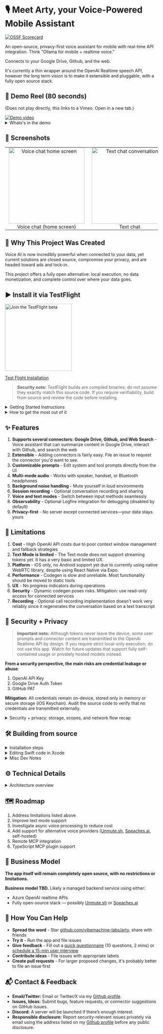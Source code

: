 # 🎙️ Meet Arty, your Voice-Powered Mobile Assistant

[![OSSF Scorecard](https://github.com/vibemachine/arty/actions/workflows/scorecard-pr.yml/badge.svg)](https://github.com/vibemachine/arty/actions/workflows/scorecard-pr.yml)

An open-source, privacy-first voice assistant for mobile with real-time API integration. Think "Ollama for mobile + realtime voice."

Connects to your Google Drive, Github, and the web. 

It's currently a thin wrapper around the OpenAI Realtime speech API, however the long term vision is to make it extensible and pluggable, with a fully open source stack.

## 🎥 Demo Reel (80 seconds)

(Does not play directly, this links to a Vimeo.  Open in a new tab.)

<a href="https://vimeo.com/manage/videos/1127547235" target="_blank">
  <img src="https://github.com/user-attachments/assets/3d0f9b19-54dc-45c2-888b-223e05fb46f4" alt="Demo video">
</a>

<details>
  <summary>Whats's in the demo</summary>

  1. Navigate Google Drive via voice: "Find all files with the name vibemachine in it"
  2. Have the app summarize contents of a document in Google Drive: "Summarize the contents of the vibemachine design doc"
  3. File a Github issue: "Create a new issue to update design doc" 
  4. Show phone with github issue actually filed.

</details>

## 📱 Screenshots

<table style="border-collapse:collapse; border-spacing:0; border:none; margin:0 auto;">
  <tr>
    <td align="center" style="border:none; padding:0 12px;">
      <img width="250" alt="Voice chat home screen" src="https://github.com/user-attachments/assets/71eafec2-8979-4455-9852-29e9ef0d0335" />
      <div>Voice chat (home screen)</div>
    </td>
    <td align="center" style="border:none; padding:0 12px;">
      <img width="250" alt="Text chat conversation" src="https://github.com/user-attachments/assets/c2c390a5-2a40-46b5-a29d-a243be0886b3" />
      <div>Text chat</div>
    </td>
    <td align="center" style="border:none; padding:0 12px;">
      <img width="250" alt="Configure connectors screen" src="https://github.com/user-attachments/assets/a9406767-d6fa-4284-a813-1e029ad1b345" />
      <div>Configure connectors</div>
    </td>
  </tr>
</table>

## 🎯 Why This Project Was Created

Voice AI is now incredibly powerful when connected to your data, yet current solutions are closed source, compromise your privacy, and are headed toward ads and lock-in.

This project offers a fully open alternative: local execution, no data monetization, and complete control over where your data goes.

## ▶️ Install it via TestFlight

[<img src="https://github.com/user-attachments/assets/8d82e676-b913-45a5-91e4-f37e1df99e97" alt="Join the TestFlight beta" width="220" />](https://testflight.apple.com/join/DyK83gVd)

[Test Flight Installation](https://testflight.apple.com/join/DyK83gVd)

> **Security note:** TestFlight builds are compiled binaries; do not assume they exactly match this source code. If you require verifiability, build from source and review the code before installing.

<details>
  <summary>Getting Started Instructions</summary>

<ol>
  <li>
    <strong>Create a new OpenAI API key.</strong> Grant the minimum realtime permissions shown below: (Models read, Model capabilities write)
    <div><img width="250" alt="OpenAI key scopes step 1" src="https://github.com/user-attachments/assets/6edf15d0-6890-4134-86d8-699423deb051" /></div>
  </li>
  <li>
    <strong>Grant access to Responses API.</strong> 
    <div><img width="250" alt="OpenAI key scopes step 2" src="https://github.com/user-attachments/assets/17edde61-f245-40e4-94cf-357ee19e5b26" /></div>
  </li>
  <li>
    <strong>Paste the key into the onboarding wizard and tap Next.</strong>
    <div><img width="250" alt="Onboarding wizard OpenAI key entry" src="https://github.com/user-attachments/assets/96aee5ed-36f4-467e-b401-45bb5adf5dd7" /></div>
  </li>
  <li>
    <strong>Connect Google Drive so Arty can see your files.</strong> OAuth tokens stay on-device. See
    <a href="#-security--privacy">Security + Privacy</a> for details.
    <div><img width="250" alt="Google Drive permission prompt" src="https://github.com/user-attachments/assets/15e14c92-7e4a-49be-b0ac-197bf5c060fd" /></div>
  </li>
  <li>
    <strong>Choose the Google account you want to use.</strong>
    <div><img width="250" alt="Google account selection" src="https://github.com/user-attachments/assets/a1b101df-c398-479d-aaa3-3e211229cc5a" /></div>
  </li>
  <li>
    <strong>Tap “Hide Advanced” and then “Go to vibemachine (unsafe).”</strong>
    <div><img width="250" alt="Google Drive advanced warning" src="https://github.com/user-attachments/assets/d4df2ff5-d0de-474d-88f9-da684678ba0d" /></div>
  </li>
  <li>
    <strong>Review the OAuth scopes that Arty is requesting.</strong>
    <div><img width="250" alt="Google Drive scopes" src="https://github.com/user-attachments/assets/519bc402-edbf-4853-a29f-d955380bcf52" /></div>
  </li>
  <li>
    <strong>Confirm the connection.</strong> You should see a success screen when Drive is linked.
    <div><img width="250" alt="Google Drive connected confirmation" src="https://github.com/user-attachments/assets/54f1d949-2c23-4ff5-bf1d-5ec8845de9d1" /></div>
  </li>
  <li>
    <strong>Optional: Provide your own Google Drive Client ID for extra control.</strong>
    <div><img width="250" alt="Custom Google Drive client ID" src="https://github.com/user-attachments/assets/364bd8ab-54ca-4e7e-b9b1-6b725773c019" /></div>
  </li>
  <li>
    <strong>Finish the onboarding wizard.</strong>
    <div><img width="250" alt="Onboarding completion screen" src="https://github.com/user-attachments/assets/f05a65b9-7154-4f79-952c-9a71a969ffee" /></div>
  </li>
  <li>
    <strong>Start chatting with Arty.</strong>
    <div><img width="250" alt="Voice chat home screen" src="https://github.com/user-attachments/assets/590ab28c-9609-4486-a132-5e3344e2d5d7" /></div>
  </li>
</ol>

</details>

<details>
  <summary>How to get the most out of it</summary>

- Connect your GitHub account: open the Hamburger Menu → Configure Connectors → GitHub and add a Personal Access Token. When creating the PAT, the recommended scopes are <code>gist</code>, <code>read:org</code>, and <code>repo</code>.
- Personalize Arty: adjust the system prompt, voice, VAD mode, and tool configuration from the Advanced settings sheets to match your workflow.
- Try out text chat mode when you can't use voice.  Under settings, configure it to use text chat mode.  Note, there's no streaming token support yet, so it feels pretty slow.

</details>

## ✨ Features

1. **Supports several connectors: Google Drive, Github, and Web Search** - Voice assistant that can summarize content in Google Drive, interact with Github, and search the web
3. **Extensible** - Adding connectors is fairly easy.  File an issue to request the connector you'd want to see.
4. **Customizable prompts** - Edit system and tool prompts directly from the UI
5. **Multi-mode audio** - Works with speaker, handset, or Bluetooth headphones
6. **Background noise handling** - Mute yourself in loud environments
7. **Session recording** - Optional conversation recording and sharing
8. **Voice and text modes** - Switch between input methods seamlessly
9. **Observability** - Optional Logfire integration for debugging (disabled by default)
10. **Privacy-first** - No server except connected services—your data stays yours


## 🚧 Limitations

1. **Cost** - High OpenAI API costs due to poor context window management and fallback strategies
1. **Text Mode is limited** - The Text mode does not support streaming tokens yet.  It has a very basic and limited UX.
1. **Platform** - iOS only, no Android support yet due to currently using native WebRTC library, despite using React Native via Expo.  
1. **Performance** - Codegen is slow and unreliable. Most functionality should be moved to static tools
1. **UX** - No progress indicators during operations
1. **Security** - Dynamic codegen poses risks. Mitigation: use read-only access for connected services
1. **Recording** - Optional call recording implementation doesn't work very reliably since it regenerates the conversation based on a text transcript

## 🔐 Security + Privacy

> **Important note:** Although tokens never leave the device, some user prompts and connector content are transmitted to the OpenAI Realtime API by design. If you require strict local-only execution, do not use this app. Watch for future updates that support fully self-contained usage or privately hosted models instead.

**From a security perspective, the main risks are credential leakage or abuse**:

1. OpenAI API Key
1. Google Drive Auth Token
1. GitHub PAT

**Mitigation:** All credentials remain on-device, stored only in memory or secure storage (iOS Keychain). Audit the source code to verify that no credentials are transmitted externally.

<details>
  <summary>Security + privacy: storage, scopes, and network flow recap</summary>

- All token storage in memory and secure storage happens in `lib/secure-storage.ts`
- The actual saving/retrieval of tokens is delegated to the Expo library `expo-secure-store`
- Transport security: All outbound requests to OpenAI, Google, GitHub, and Logfire use HTTPS with TLS handled by each provider. This project does not introduce custom proxies or MITM layers.
- Prompt-injection and mis-issuance: The app does not currently detect or prevent malicious model output from executing unexpected write actions. Use read-only scopes wherever possible.
- OAuth tokens and API keys are stored via `expo-secure-store`, which maps to the iOS Keychain using the `kSecAttrAccessibleAfterFirstUnlockThisDeviceOnly` accessibility level. Tokens are never written to plaintext disk.
- Recording is off by default, and conversation transcripts are not saved. Optional recordings remain on-device and rely on standard iOS filesystem encryption.
- No third-party endpoints beyond OpenAI, Google, GitHub, and optional Logfire are contacted at runtime. The app does not embed analytics, crash reporting SDKs, or ad networks.

- The Google Drive OAuth scope used by the default Client ID in the TestFlight build is read-only—it can create or edit files that the app created, but cannot edit or delete files that originated elsewhere. For tighter control, register your own Google Drive app, supply its Client ID, and grant the permissions you deem appropriate.
- When creating a GitHub Personal Access Token, choose scopes based on your comfort level. Enable write scopes (for example, issue creation) explicitly—they are not required for basic usage.
- Assume that connector operations which retrieve file contents may send that content to the LLM for summarization unless you have deliberately disabled that behavior.

Observability logs are disabled by default. Note that these should be automatically scrubbed of API tokens by Logfire itself. Only enable Logfire after you have audited the code and feel comfortable—this is mainly a developer feature and not recommended for casual usage or testing.

Out of scope: This project does not currently defend against (1) on-device compromise, (2) malicious LLM responses executing actions against connected services using delegated tokens, or (3) interception of API traffic by the model provider.

</details>


## 🛠️ Building from source

<details>
  <summary>Installation steps</summary>

### Clone project and install dependencies

```bash
git clone https://github.com/vibemachine-labs/arty.git
cd arty
curl -fsSL https://bun.sh/install | bash
bun install
```

### Patch WebRTC headers

Before you run the app, patch the WebRTC library headers to work around [WebRTC issue #132](https://github.com/stasel/WebRTC/issues/132):

```bash
npm run wizard
```

And choose `1) Patch WebRTC-lib headers`, otherwise when building you will get `'sdk/objc/base/RTCMacros.h' file not found` errors.

> **Note:** Alternatively, pin the WebRTC pod version to 140, which does not have the headers issue.

### Create a Google Drive Client ID

When building from source, you will need to provide your own Google Drive Client ID.  You can decide the permissions you want to give it, as well as whether you want to go through the verification process.

[Google API Instructions](https://support.google.com/cloud/answer/15549257)

For testing, the following oauth scopes are suggested:

1. See and download your google drive files (included by default)
1. See, edit, create, and delete only the specific Google Drive files you use with this app

### Run the app

To run in the iOS simulator:

```bash
bunx expo run:ios
```

⚠️ Audio is flaky on the iOS Simulator.  Using a real device is highly recommended.

To run on a physical device:

```bash
bunx expo run:ios --device
```

</details>

<details>
  <summary>Editing Swift code in Xcode</summary>

### Open Xcode project

To open the project in Xcode:

```bash
xed ios
```

In Xcode, the project appears under **Pods / Development Pods**:

![Xcode Development Pods](https://github.com/user-attachments/assets/bea7ee11-3cd6-4a7a-a620-a273a01ce316)

</details>

<details>
  <summary>Misc Dev Notes</summary>


### Disable onboarding wizard (optional)

For certain testing scenarios, disable the onboarding wizard by editing `app/index.tsx` and commenting out the `useEffect` block that evaluates onboarding status:

```typescript
useEffect(() => {
  let isActive = true;

  const evaluateOnboardingStatus = async () => {
    try {
      const storedKey = await getApiKey();
      const hasStoredKey = typeof storedKey === "string" && storedKey.trim().length > 0;
      if (!isActive) {
        return;
      }
      setOnboardingVisible(!hasStoredKey);
    } catch (error) {
      if (!isActive) {
        return;
      }
      log.warn("Unable to determine onboarding status from secure storage", error);
      setOnboardingVisible(true);
    }
  };

  if (!apiKeyConfigVisible) {
    void evaluateOnboardingStatus();
  }

  return () => {
    isActive = false;
  };
}, [apiKeyConfigVisible, onboardingCheckToken]);
```

### Development notes

- Project bootstrapped with `bunx create-expo-app@latest .`
- Refresh dependencies after pulling new changes: `bunx expo install`
- Install new dependencies: `bunx expo install <package-name>`
- Allow LAN access once: `bunx expo start --lan`

### Run on iOS device via ad hoc distribution

1. Register device: `eas device:create`
2. Scan the generated QR code on the device and install the provisioning profile via Settings.
3. Configure build: `bunx eas build:configure`
4. Build: `eas build --platform ios --profile dev_self_contained`

### Clean build

If pods misbehave, rebuild from scratch:

```bash
bunx expo prebuild --clean --platform ios
bunx expo run:ios
```

</details>


## ⚙️ Technical Details

<details>
  <summary>Architecture overview</summary>

### Native Swift WebRTC Client

React Native WebRTC libraries did not reliably support speakerphone mode during prototyping. The native Swift implementation resolves this issue but adds complexity and delays Android support.

### Codegen vs Static Tools

Dynamic code generation currently powers connector operations, enabling rapid prototyping. Long-term, the plan is to transition to statically defined tools with codegen as a fallback option.

### MCP Support

Not yet implemented since all tools are currently local. Future versions will add MCP server support via cloud or local tunnel connections.

### Web Search

GPT-4 web search serves as a temporary solution. The roadmap includes integrating a dedicated search API (e.g., Brave Search) using user-provided API tokens.

### Voice / Text LLM backend

OpenAI is currently the only supported backend. Adding support for multiple providers and self-hosted backends is on the roadmap.

</details>

## 🗺️ Roadmap

1. Address limitations listed above
1. Improve text mode support
1. Investigate async voice processing to reduce cost
1. Add support for alternative voice providers ([Unmute.sh](https://unmute.sh/), [Speaches.ai](https://speaches.ai), self-hosted)
1. Remote MCP integration
1. TypeScript MCP plugin support

## 💼 Business Model

**The app itself will remain completely open source, with no restrictions or limitations.**

**Business model TBD.** Likely a managed backend service using either:

* Azure OpenAI realtime APIs
* Fully open-source stack — possibly [Unmute.sh](https://unmute.sh/) or [Speaches.ai](https://speaches.ai)

## 🤝 How You Can Help

- **Spread the word** - Star [github.com/vibemachine-labs/arty](https://github.com/vibemachine-labs/arty), share with friends
- **Try it** - Run the app and file issues
- **Give feedback** - Fill out a [quick questionnaire](https://tally.so/r/mJNgqK) (10 questions, 2 mins) or [schedule a 15-min user interview](https://cal.com/tleyden/15-min-whenever)
- **Contribute ideas** - File issues with appropriate labels
- **Create pull requests** - For larger proposed changes, it's probably better to file an issue first


## 📬 Contact & Feedback

- **Email/Twitter:** Email or Twitter/X via my [Github profile](https://github.com/tleyden).
- **Issues, Ideas:** Submit bugs, feature requests, or connector suggestions on GitHub Issues.
- **Discord:** A server will be launched if there’s enough interest.
- **Responsible disclosure:** Report security-relevant issues privately via email using the address listed on my [Github profile](https://github.com/tleyden) before any public disclosure.
